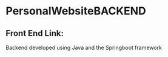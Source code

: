# PersonalWebsiteBACKEND
## Front End Link:
Backend developed using Java and the Springboot framework

